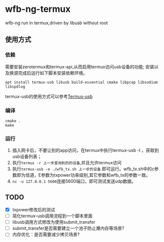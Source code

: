 # wfb-ng-termux
wfb-ng run in termux,driven by libusb without root 

## 使用方式
### 依赖
需要安装zerotermux和termux-api,从而启用termux访问usb设备的功能;
安装以及换源完成后运行如下脚本安装依赖环境。
```
apt install termux-usb libusb build-essential cmake libpcap libsodium libspdlog
```
termux-usb的使用方式可以参考[Termux-usb](https://wiki.termux.com/wiki/Termux-usb)

### 编译
```shell
cmake .
make
```

### 运行
1. 插入网卡后，不要让别的app访问，在termux中执行termux-usb -l ，获取到usb设备列表；
2. 执行`termux -r 上一步查询到的的设备`,并且允许termux访问
3. 执行`termux-usb -e ./wfb_tx.sh 上一步的设备` 即可运行。wfb_tx.sh中的c参数即为信道，E参数为txpower功率级别,其它参数和wfb_tx的参数一致。
4. `nc -u 127.0.0.1 5600`连接5600端口，即可测试发送udp数据。

## TODO
- [x] txpower修改后的测试
- [ ] 简化termux-usb调用流程到一个脚本里面
- [ ] libusb调用方式修改为使用submit_transfer
- [ ] submit_transfer是否需要建立一个池子防止爆内存等场景?
- [ ] 内存优化：是否需要减少拷贝场景?
